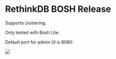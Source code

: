 # RethinkDB BOSH Release

Supports clustering.

Only tested with Bosh Lite.

Default port for admin UI is 8080:

![](http://i.imgur.com/i16okKj.png)
